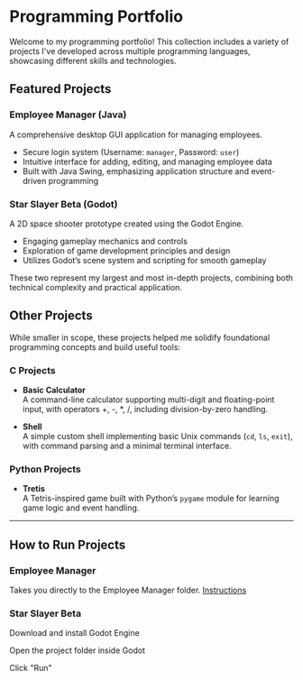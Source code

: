 # Programming Portfolio

Welcome to my programming portfolio! This collection includes a variety of projects I've developed across multiple programming languages, showcasing different skills and technologies.

## Featured Projects

### Employee Manager (Java)
A comprehensive desktop GUI application for managing employees.  
- Secure login system (Username: `manager`, Password: `user`)  
- Intuitive interface for adding, editing, and managing employee data  
- Built with Java Swing, emphasizing application structure and event-driven programming  

### Star Slayer Beta (Godot)  
A 2D space shooter prototype created using the Godot Engine.  
- Engaging gameplay mechanics and controls  
- Exploration of game development principles and design  
- Utilizes Godot’s scene system and scripting for smooth gameplay  

These two represent my largest and most in-depth projects, combining both technical complexity and practical application.

## Other Projects

While smaller in scope, these projects helped me solidify foundational programming concepts and build useful tools:

### C Projects

- **Basic Calculator**  
A command-line calculator supporting multi-digit and floating-point input, with operators +, -, *, /, including division-by-zero handling.  

- **Shell**  
A simple custom shell implementing basic Unix commands (`cd`, `ls`, `exit`), with command parsing and a minimal terminal interface.  

### Python Projects

- **Tretis**  
A Tetris-inspired game built with Python’s `pygame` module for learning game logic and event handling.

---

## How to Run Projects

### Employee Manager
Takes you directly to the Employee Manager folder. [Instructions](https://github.com/bport03/Projects/tree/main/Employee-Manager-Java/src#readme)

### Star Slayer Beta
Download and install Godot Engine

Open the project folder inside Godot

Click "Run"



